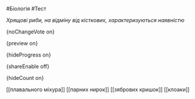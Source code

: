 #Біологія #Тест

*Хрящові риби, на відміну від кісткових, характеризуються наявністю*

{noChangeVote on}

{preview on}

{hideProgress on}

{shareEnable off}

{hideCount on}

[[плавального міхура]]
[[парних нирок]]
[[зябрових кришок]]
[[клоаки]]
